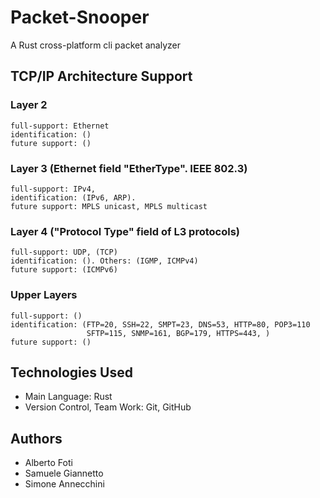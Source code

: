 # Packet-Snooper
A Rust cross-platform cli packet analyzer

## TCP/IP Architecture Support
### Layer 2
    full-support: Ethernet
    identification: ()
    future support: ()
### Layer 3 (Ethernet field "EtherType". IEEE 802.3)
    full-support: IPv4, 
    identification: (IPv6, ARP).
    future support: MPLS unicast, MPLS multicast
### Layer 4 ("Protocol Type" field of L3 protocols)
    full-support: UDP, (TCP)
    identification: (). Others: (IGMP, ICMPv4)
    future support: (ICMPv6)
### Upper Layers
    full-support: ()
    identification: (FTP=20, SSH=22, SMPT=23, DNS=53, HTTP=80, POP3=110
                     SFTP=115, SNMP=161, BGP=179, HTTPS=443, )
    future support: ()

## Technologies Used
- Main Language: Rust
- Version Control, Team Work: Git, GitHub

## Authors
- Alberto Foti
- Samuele Giannetto
- Simone Annecchini
